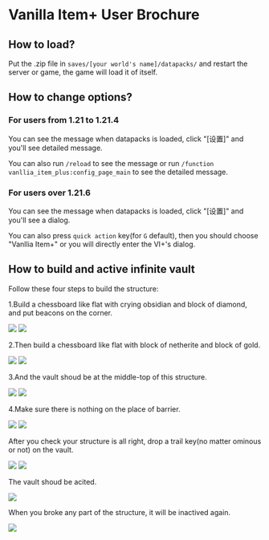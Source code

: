 # Vanilla Item+ User Brochure

## How to load?

Put the .zip file in `saves/[your world's name]/datapacks/` and restart the server or game, the game will load it of itself.

## How to change options?

### For users from 1.21 to 1.21.4

You can see the message when datapacks is loaded, click "\[设置\]" and you'll see detailed message.

You can also run `/reload` to see the message or run `/function vanllia_item_plus:config_page_main` to see the detailed message.

### For users over 1.21.6

You can see the message when datapacks is loaded, click "\[设置\]" and you'll see a dialog.

You can also press `quick action` key(for `G` default), then you should choose "Vanllia Item+" or you will directly enter the VI+'s dialog.

## How to build and active infinite vault

Follow these four steps to build the structure:

1.Build a chessboard like flat with crying obsidian and block of diamond, and put beacons on the corner.

![](infinite_vault_structure_1.png) ![](infinite_vault_structure_up1.png)

2.Then build a chessboard like flat with block of netherite and block of gold.

![](infinite_vault_structure_2.png) ![](infinite_vault_structure_up2.png)

3.And the vault shoud be at the middle-top of this structure.

![](infinite_vault_structure_3.png) ![](infinite_vault_structure_up3.png)

4.Make sure there is nothing on the place of barrier.

![](infinite_vault_structure_4.png) ![](infinite_vault_structure_up4.png)

After you check your structure is all right, drop a trail key(no matter ominous or not) on the vault.

![](infinite_vault_structure_5.png) ![](infinite_vault_structure_6.png)

The vault shoud be acited.

![](infinite_vault_structure_7.png)

When you broke any part of the structure, it will be inactived again.

![](infinite_vault_structure_8.png)

